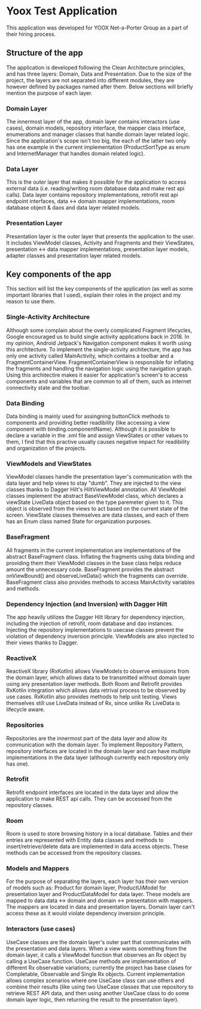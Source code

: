 # Yoox Test Application

This application was developed for YOOX Net-a-Porter Group as a part of their hiring process. 

## Structure of the app

The application is developed following the Clean Architecture principles, and has three layers: Domain, Data and Presentation. Due to the size of the project, the layers are not separated into different modules, they are however defined by packages named after them. Below sections will briefly mention the purpose of each layer.

### Domain Layer

The innermost layer of the app, domain layer contains interactors (use cases), domain models, repository interface, the mapper class interface, enumerations and manager classes that handle domain layer related logic. Since the application's scope isn't too big, the each of the latter two only has one example in the current implementation (ProductSortType as enum and InternetManager that handles domain related logic).

### Data Layer

This is the outer layer that makes it possible for the application to access external data (i.e. reading/writing room database data and make rest api calls). Data layer contains repository implementations, retrofit rest api endpoint interfaces, data <-> domain mapper implementations, room database object & daos and data layer related models.

### Presentation Layer

Presentation layer is the outer layer that presents the application to the user. It includes ViewModel classes, Activity and Fragments and their ViewStates, presentation <-> data mapper implementations, presentation layer models, adapter classes and presentation layer related models.

## Key components of the app

This section will list the key components of the application (as well as some important libraries that I used), explain their roles in the project and my reason to use them.

### Single-Activity Architecture

Although some complain about the overly complicated Fragment lifecycles, Google encouraged us to build single activity applications back in 2018. In my opinion, Android Jetpack's Navigation component makes it worth using this architecture. To implement the single-activity architecture, the app has only one activity called MainActivity, which contains a toolbar and a FragmentContainerView. FragmentContainerView is responsible for inflating the fragments and handling the navigation logic using the navigation graph. Using this architectire makes it easier for application's screen's to access components and variables that are common to all of them, such as internet connectivity state and the toolbar.

### Data Binding

Data binding is mainly used for assingning buttonClick methods to components and providing better readibility (like accessing a view component with binding.componentName). Although it is possible to declare a variable in the .xml file and assign ViewStates or other values to them, I find that this practive usually causes negative impact for readibility and organization of the projects.

### ViewModels and ViewStates

ViewModel classes handle the presentation layer's communication with the data layer and help views to stay "dumb". They are injected to the view classes thanks to Dagger Hilt's HiltViewModel annotation. All ViewModel classes implement the abstract BaseViewModel class, which declares a viewState LiveData object based on the type paremeter given to it. This object is observed from the views to act based on the current state of the screen. ViewState classes themselves are data classes, and each of them has an Enum class named State for organization purposes.

### BaseFragment

All fragments in the current implementation are implementations of the abstract BaseFragment class. Inflating the fragments using data binding and providing them their ViewModel classes in the base class helps reduce amount the unnecessary code. BaseFragment provides the abstract onViewBound() and observeLiveData() which the fragments can override. BaseFragment class also provides methods to access MainActivity variables and methods.

### Dependency Injection (and Inversion) with Dagger Hilt

The app heavily utilizes the Dagger Hilt library for dependency injection, including the injection of retrofit, room database and dao instances. Injecting the repository implementations to usecase classes prevent the violation of dependency inversion principle. ViewModels are also injected to their views thanks to Dagger.

### ReactiveX

ReactiveX library (RxKotlin) allows ViewModels to observe emissions from the domain layer, which allows data to be transmitted without domain layer using any presentation layer methods. Both Room and Retrofit provides RxKotlin integration which allows data retrival process to be observed by use cases. RxKotlin also provides methods to help unit testing. Views themselves still use LiveData instead of Rx, since unlike Rx LiveData is lifecycle aware.

### Repositories

Repositories are the innermost part of the data layer and allow its communication with the domain layer. To implement Repository Pattern, repository interfaces are located in the domain layer and can have multiple implementations in the data layer (although currently each repository only has one).

### Retrofit

Retrofit endpoint interfaces are located in the data layer and allow the application to make REST api calls. They can be accessed from the repository classes.

### Room

Room is used to store browsing history in a local database. Tables and their entries are represented with Entity data classes and methods to insert/retrieve/delete data are implemented in data access objects. These methods can be accessed from the repository classes.

### Models and Mappers

For the purpose of separating the layers, each layer has their own version of models such as: Product for domain layer, ProductUiModel for presentation layer and ProductDataModel for data layer. These models are mapped to data data <-> domain and domain <-> presentation with mappers. The mappers are located in data and presentation layers. Domain layer can't access these as it would violate dependency inversion principle.

### Interactors (use cases)

UseCase classes are the domain layer's outer part that communicates with the presentation and data layers. When a view wants something from the domain layer, it calls a ViewModel function that observes an Rx object by calling a UseCase function. UseCase methods are implementation of different Rx observable variations; currently the project has base clases for Completable, Observable and Single Rx objects. Current implementation allows complex scenarios where one UseCase class can use others and combine their results (like using two UseCase classes that use repository to retrieve REST API data, and then using another UseCase class to do some domain layer logic, then returning the result to the presentation layer).


